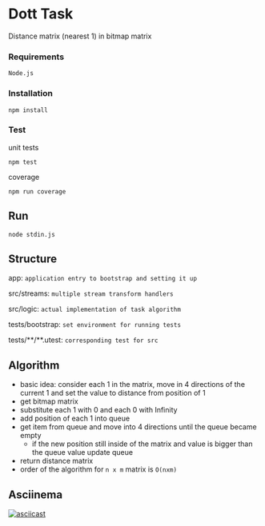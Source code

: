# Dott Task

Distance matrix (nearest 1) in bitmap matrix

### Requirements

```
Node.js
```

### Installation

```
npm install
```

### Test

unit tests

```
npm test
```

coverage

```
npm run coverage
```

## Run

```
node stdin.js
```

## Structure

app: `application entry to bootstrap and setting it up`

src/streams: `multiple stream transform handlers`

src/logic: `actual implementation of task algorithm`

tests/bootstrap: `set environment for running tests`

tests/\*\*/\*\*.utest: `corresponding test for src`

## Algorithm

-   basic idea: consider each 1 in the matrix, move in 4 directions of the current 1 and set the value to distance from position of 1
-   get bitmap matrix
-   substitute each 1 with 0 and each 0 with Infinity
-   add position of each 1 into queue
-   get item from queue and move into 4 directions until the queue became empty
    -   if the new position still inside of the matrix and value is bigger than the queue value update queue
-   return distance matrix
-   order of the algorithm for `n x m` matrix is `O(nxm)`

## Asciinema

[![asciicast](https://asciinema.org/a/UoqWyT6biteOYkJ04Ut561nrv.svg)](https://asciinema.org/a/UoqWyT6biteOYkJ04Ut561nrv)
